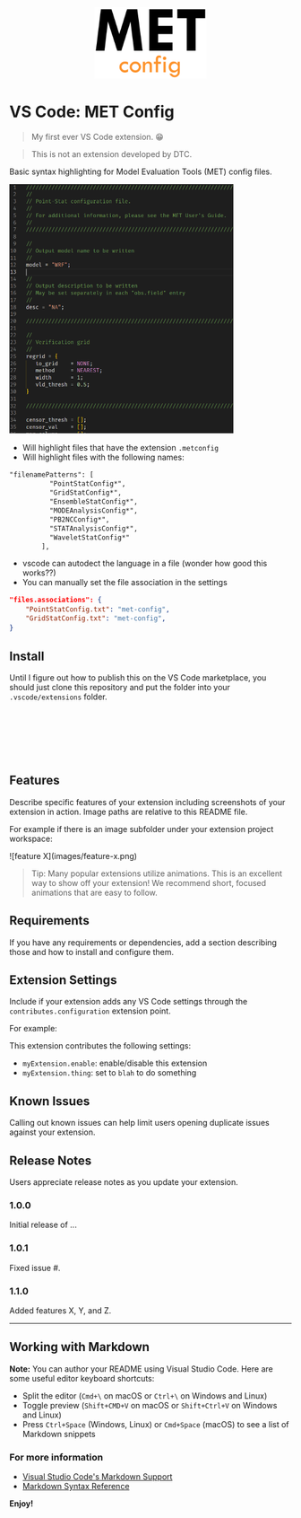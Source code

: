 <div align=center>
<img src="https://github.com/blaylockbk/vscode-MET-Config/blob/main/images/met_config_logo.png?raw=true" width=200px>
</div>

# VS Code: MET Config

> My first ever VS Code extension. 😁

> This is not an extension developed by DTC.

Basic syntax highlighting for Model Evaluation Tools (MET) config files.

<img src="https://github.com/blaylockbk/vscode-MET-Config/blob/main/images/screenshot.png?raw=true" width=400>

- Will highlight files that have the extension `.metconfig`
- Will highlight files with the following names:

```
"filenamePatterns": [
          "PointStatConfig*",
          "GridStatConfig*",
          "EnsembleStatConfig*",
          "MODEAnalysisConfig*",
          "PB2NCConfig*",
          "STATAnalysisConfig*",
          "WaveletStatConfig*"
        ],
```

- vscode can autodect the language in a file (wonder how good this works??)
- You can manually set the file association in the settings

```json
"files.associations": {
    "PointStatConfig.txt": "met-config",
    "GridStatConfig.txt": "met-config",
}
```

## Install

Until I figure out how to publish this on the VS Code marketplace, you should just clone this repository and put the folder into your `.vscode/extensions` folder.

<br><br><br><br><br>

## Features

Describe specific features of your extension including screenshots of your extension in action. Image paths are relative to this README file.

For example if there is an image subfolder under your extension project workspace:

\!\[feature X\]\(images/feature-x.png\)

> Tip: Many popular extensions utilize animations. This is an excellent way to show off your extension! We recommend short, focused animations that are easy to follow.

## Requirements

If you have any requirements or dependencies, add a section describing those and how to install and configure them.

## Extension Settings

Include if your extension adds any VS Code settings through the `contributes.configuration` extension point.

For example:

This extension contributes the following settings:

- `myExtension.enable`: enable/disable this extension
- `myExtension.thing`: set to `blah` to do something

## Known Issues

Calling out known issues can help limit users opening duplicate issues against your extension.

## Release Notes

Users appreciate release notes as you update your extension.

### 1.0.0

Initial release of ...

### 1.0.1

Fixed issue #.

### 1.1.0

Added features X, Y, and Z.

---

## Working with Markdown

**Note:** You can author your README using Visual Studio Code. Here are some useful editor keyboard shortcuts:

- Split the editor (`Cmd+\` on macOS or `Ctrl+\` on Windows and Linux)
- Toggle preview (`Shift+CMD+V` on macOS or `Shift+Ctrl+V` on Windows and Linux)
- Press `Ctrl+Space` (Windows, Linux) or `Cmd+Space` (macOS) to see a list of Markdown snippets

### For more information

- [Visual Studio Code's Markdown Support](http://code.visualstudio.com/docs/languages/markdown)
- [Markdown Syntax Reference](https://help.github.com/articles/markdown-basics/)

**Enjoy!**
